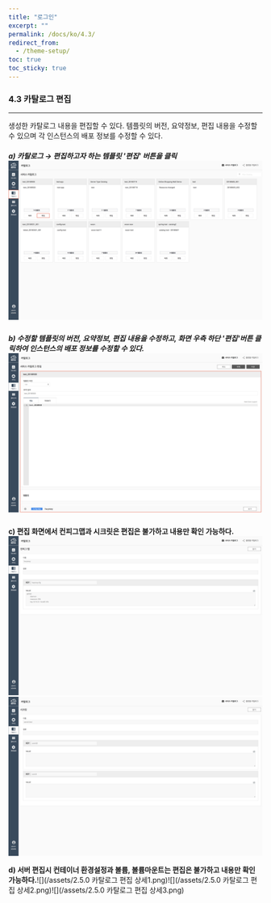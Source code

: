```yaml
---
title: "로그인"
excerpt: ""
permalink: /docs/ko/4.3/
redirect_from:
  - /theme-setup/
toc: true
toc_sticky: true
---
```


### 4.3 카탈로그 편집

---

생성한 카탈로그 내용을 편집할 수 있다. 템플릿의 버전, 요약정보, 편집 내용을 수정할 수 있으며 각 인스턴스의 배포 정보를 수정할 수 있다.

##### a\) 카탈로그 → 편집하고자 하는 템플릿 '편집' 버튼을 클릭![](/assets/KR/3.0.0/4.3_1.png)

##### b\) 수정할 템플릿의 버전, 요약정보, 편집 내용을 수정하고, 화면 우측 하단 '편집'버튼 클릭하여 인스턴스의 배포 정보를 수정할 수 있다. ![](/assets/KR/3.0.0/4.3_2.png)

**c\) 편집 화면에서 컨피그맵과 시크릿은 편집은 불가하고 내용만 확인 가능하다.**![](/assets/KR/3.0.0/4.3_3.png)![](/assets/KR/3.0.0/4.3_4.png)

**d\) 서버 편집시 컨테이너 환경설정과 볼륨, 볼륨마운트는 편집은 불가하고 내용만 확인 가능하다.**![](/assets/2.5.0 카탈로그 편집 상세1.png)![](/assets/2.5.0 카탈로그 편집 상세2.png)![](/assets/2.5.0 카탈로그 편집 상세3.png)

